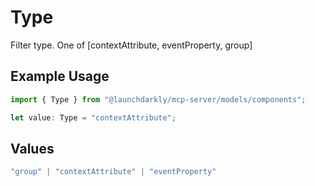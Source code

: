 # Type

Filter type. One of [contextAttribute, eventProperty, group]

## Example Usage

```typescript
import { Type } from "@launchdarkly/mcp-server/models/components";

let value: Type = "contextAttribute";
```

## Values

```typescript
"group" | "contextAttribute" | "eventProperty"
```